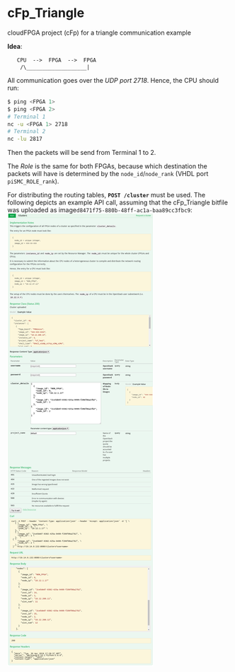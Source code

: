 # cFp_Triangle
cloudFPGA project (cFp) for a triangle communication example

**Idea**:
```
   CPU  -->  FPGA  -->  FPGA 
    /\___________________|
```

All communication goes over the *UDP port 2718*. Hence, the CPU should run:
```bash
$ ping <FPGA 1>
$ ping <FPGA 2>
# Terminal 1
nc -u <FPGA 1> 2718
# Terminal 2
nc -lu 2817
```

Then the packets will be send from Terminal 1 to 2. 

The *Role* is the same for both FPGAs, 
because which destination the packets will have is determined by the `node_id`/`node_rank`
(VHDL port `piSMC_ROLE_rank`).

For distributing the routing tables, **`POST /cluster`** must be used.
The following depicts an example API call, assuming that the cFp_Triangle bitfile was uploaded as image`d8471f75-880b-48ff-ac1a-baa89cc3fbc9`:
![POST /cluster example](./doc/post_cluster.png)


